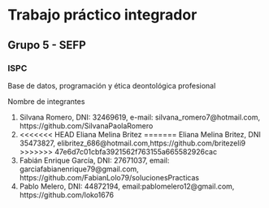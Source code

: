 ﻿<h1>Trabajo práctico integrador</h1>
<h2>Grupo 5 - SEFP</h2>
<h3>ISPC</h3>
<p>Base de datos,  programación y ética deontológica profesional</p>

<p>Nombre de integrantes</p>
<ol>
  <li>
    Silvana Romero, DNI: 32469619, e-mail: silvana_romero7@hotmail.com, https://github.com/SilvanaPaolaRomero 
  </li>

  <li>
<<<<<<< HEAD
    Eliana Melina Britez 
=======
    Eliana Melina Britez, DNI 35473827, elibritez_686@hotmail.com,https://github.com/britezeli9
>>>>>>> 47e6d7c01cbfa3921562f763155a665582926cac
  </li>

  <li>
    Fabián Enrique García, DNI: 27671037, email: garciafabianenrique79@gmail.com, https://github.com/FabianLolo79/solucionesPracticas
  </li>

  <li>
    Pablo Melero, DNI: 44872194, email:pablomelero12@gmail.com, https://github.com/loko1676
  </li>
  
</ol>
